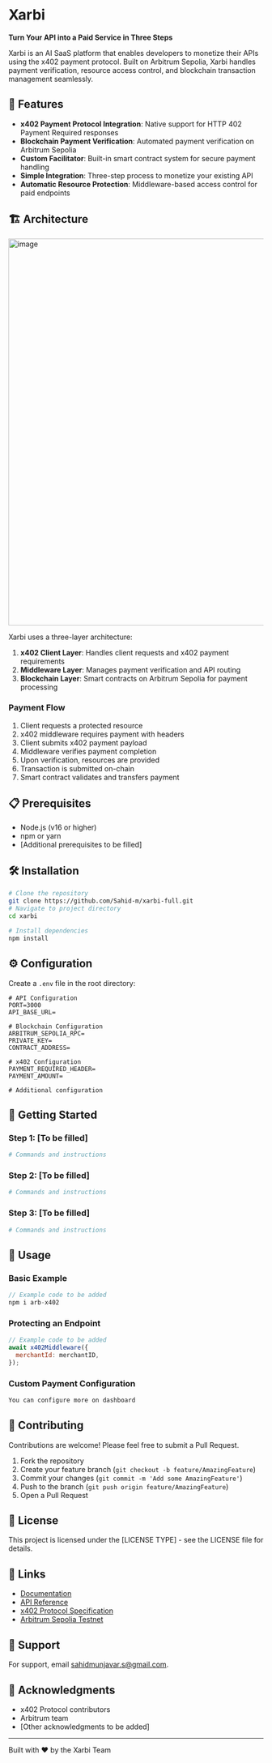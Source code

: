 # Xarbi

**Turn Your API into a Paid Service in Three Steps**

Xarbi is an AI SaaS platform that enables developers to monetize their APIs using the x402 payment protocol. Built on Arbitrum Sepolia, Xarbi handles payment verification, resource access control, and blockchain transaction management seamlessly.

## 🚀 Features

- **x402 Payment Protocol Integration**: Native support for HTTP 402 Payment Required responses
- **Blockchain Payment Verification**: Automated payment verification on Arbitrum Sepolia
- **Custom Facilitator**: Built-in smart contract system for secure payment handling
- **Simple Integration**: Three-step process to monetize your existing API
- **Automatic Resource Protection**: Middleware-based access control for paid endpoints

## 🏗️ Architecture

<img width="1344" height="764" alt="image" src="https://github.com/user-attachments/assets/427b6920-d795-4318-9363-f57617558942" />

Xarbi uses a three-layer architecture:

1. **x402 Client Layer**: Handles client requests and x402 payment requirements
2. **Middleware Layer**: Manages payment verification and API routing
3. **Blockchain Layer**: Smart contracts on Arbitrum Sepolia for payment processing

### Payment Flow

1. Client requests a protected resource
2. x402 middleware requires payment with headers
3. Client submits x402 payment payload
4. Middleware verifies payment completion
5. Upon verification, resources are provided
6. Transaction is submitted on-chain
7. Smart contract validates and transfers payment

## 📋 Prerequisites

- Node.js (v16 or higher)
- npm or yarn
- [Additional prerequisites to be filled]

## 🛠️ Installation

```bash
# Clone the repository
git clone https://github.com/Sahid-m/xarbi-full.git
# Navigate to project directory
cd xarbi

# Install dependencies
npm install
```

## ⚙️ Configuration

Create a `.env` file in the root directory:

```env
# API Configuration
PORT=3000
API_BASE_URL=

# Blockchain Configuration
ARBITRUM_SEPOLIA_RPC=
PRIVATE_KEY=
CONTRACT_ADDRESS=

# x402 Configuration
PAYMENT_REQUIRED_HEADER=
PAYMENT_AMOUNT=

# Additional configuration
```

## 🚀 Getting Started

### Step 1: [To be filled]

```bash
# Commands and instructions
```

### Step 2: [To be filled]

```bash
# Commands and instructions
```

### Step 3: [To be filled]

```bash
# Commands and instructions
```

## 📖 Usage

### Basic Example

```javascript
// Example code to be added
npm i arb-x402
```

### Protecting an Endpoint

```javascript
// Example code to be added
await x402Middleware({
  merchantId: merchantID,
});
```

### Custom Payment Configuration

```javascript
You can configure more on dashboard
```

## 🤝 Contributing

Contributions are welcome! Please feel free to submit a Pull Request.

1. Fork the repository
2. Create your feature branch (`git checkout -b feature/AmazingFeature`)
3. Commit your changes (`git commit -m 'Add some AmazingFeature'`)
4. Push to the branch (`git push origin feature/AmazingFeature`)
5. Open a Pull Request

## 📄 License

This project is licensed under the [LICENSE TYPE] - see the LICENSE file for details.

## 🔗 Links

- [Documentation](#)
- [API Reference](#)
- [x402 Protocol Specification](#)
- [Arbitrum Sepolia Testnet](#)

## 💬 Support

For support, email sahidmunjavar.s@gmail.com.

## 🙏 Acknowledgments

- x402 Protocol contributors
- Arbitrum team
- [Other acknowledgments to be added]

---

Built with ❤️ by the Xarbi Team
